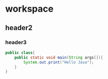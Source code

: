 # workspace

## header2

### header3

```java
public class{
    public static void main(String args[]){
        System.out.print("Hello Java");
    }
}
```


